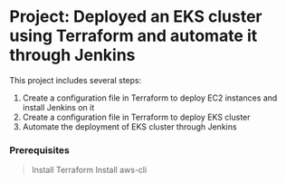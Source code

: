 # Project: Deployed an EKS cluster using Terraform and automate it through Jenkins

This project includes several steps:
1. Create a configuration file in Terraform to deploy EC2 instances and install Jenkins on it
2. Create a configuration file in Terraform to deploy EKS cluster
3. Automate the deployment of EKS cluster through Jenkins

### Prerequisites
> Install Terraform
> Install aws-cli
